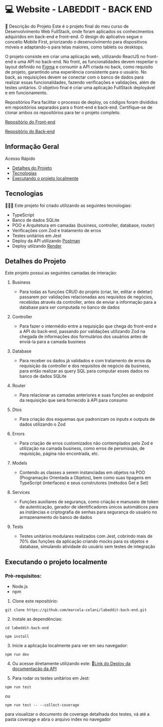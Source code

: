 # 💻 Website - LABEDDIT - BACK END

📝 Descrição do Projeto
Este é o projeto final do meu curso de Desenvolvimento Web FullStack, onde foram aplicados os conhecimentos adquiridos em back-end e front-end. O design do aplicativo segue o conceito Mobile First, priorizando o desenvolvimento para dispositivos móveis e adaptando-o para telas maiores, como tablets ou desktops.

O projeto consiste em criar uma aplicação web, utilizando ReactJS no front-end e uma API no back-end. No front, as funcionalidades devem respeitar o layout definido no [Figma](https://www.figma.com/file/Byakv89sjTqI6NG2NRAAKJ/Projeto-Integrador-Labeddit?node-id=0%3A1&t=haX9j5M0lHbjWnAr-0) e consumir a API criada no back, como requisito de projeto, garantindo uma experiência consistente para o usuário. No back, as requisições devem se conectar com o banco de dados para realizar essas funcionalidades, fazendo verificações e validações, além de testes unitários. O objetivo final é criar uma aplicação FullStack deployável e em funcionamento.

Repositórios
Para facilitar o processo de deploy, os códigos foram divididos em repositórios separados para o front-end e back-end. Certifique-se de clonar ambos os repositórios para ter o projeto completo.

[Repositório do Front-end](https://github.com/marcela-celani/labeddit-front-end)

[Repositório do Back-end](https://github.com/marcela-celani/labeddit-back-end)

## Informação Geral

Acesso Rápido
* [Detalhes do Projeto](#detalhes-do-projeto)
* [Tecnologias](#tecnologias)
* [Executando o projeto localmente](#executando-o-projeto-localmente)

## Tecnologias
👩🏻‍💻 Este projeto foi criado utilizando as seguintes tecnologias:

* TypeScript
* Banco de dados SQLite
* POO e Arquitetura em camadas (business, controller, database, router)
* Verificações com Zod e tratamento de erros
* Testes unitários em Jest
* Deploy da API utilizando [Postman](https://www.postman.com)
* Deploy utilzando [Render](https://render.com)

## Detalhes do Projeto

Este projeto possui as seguintes camadas de interação:

1. Business
    - Para todas as funções CRUD do projeto (criar, ler, editar e deletar) passarem por validações relacionadas aos requisitos de negócios, recebidas através da controller, antes de enviar a informação para a database para ser computada no banco de dados

2. Controller
    - Para fazer o intermédio entre a requisição que chega do front-end e a API do back-end, passando por validações utilizando Zod na chegada de informações dos formulários dos usuários antes de enviá-la para a camada business

3. Database
    - Para receber os dados já validados e com tratamento de erros da requisição da controller e dos requisitos de negócio da business, para então realizar as query SQL para computar esses dados no banco de dados SQLite
          
4. Router
    - Para relacionar as camadas anteriores e suas funções ao endpoint da requisição que será fornecido à API para consumo

5. Dtos
    - Para criação dos esquemas que padronizam os inputs e outputs de dados utilizando o Zod
      
7. Errors
    - Para criação de erros customizados não contemplados pelo Zod e utilização na camada business, como erros de persmissão, de requisição, página não encontrada, etc.

8. Models
    - Contendo as classes a serem instanciadas em objetos na POO (Programação Orientada a Objetos), bem como suas tipagens em TypeScript (interfaces) e seus construtores (métodos Get e Set)
      
9. Services
    - Funções auxiliares de segurança, como criação e manuseio de token de autenticação, gerador de identificadores únicos automáticos para as instâncias e criptografia de senhas para segurança do usuário no armazenamento do banco de dados

10. Tests
    - Testes unitários modulares realizados com Jest, cobrindo mais de 70% das funções da aplicação criando mocks para os objetos e database, simulando atividade do usuário sem testes de integração

## Executando o projeto localmente
### Prè-requisitos:

- Node.js
- npm

1. Clone este repositório:
```
git clone https://github.com/marcela-celani/labeddit-back-end.git
```

2. Instale as dependências:
```
cd labeddit-back-end
```
```
npm install
```

3. Inicie a aplicação localmente para ver em seu navegador:
```
npm run dev
```

4. Ou acesse diretamente utilizando este: 🔗[Link do Deploy da documentação da API](https://documenter.getpostman.com/view/28315168/2s9YsT4nbL)

5. Para rodar os testes unitários em Jest:
```
npm run test
```
ou
```
npm run test -- --collect-coverage
```
para visualizar o documento de coverage detalhada dos testes, vá até a pasta coverage e abra o arquivo index no navegador
